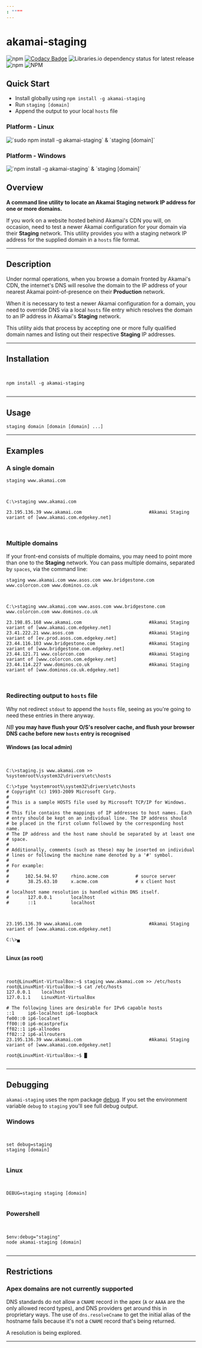 ```yaml
---
: """"
---
```

# akamai-staging

![npm](https://img.shields.io/npm/v/akamai-staging.svg?style=plastic)
[![Codacy Badge](https://api.codacy.com/project/badge/Grade/77426eb3f96e4e8d9cc4048e4b13bc1e)](https://www.codacy.com?utm_source=bitbucket.org&utm_medium=referral&utm_content=MarkSMurphy/staging&utm_campaign=Badge_Grade)
![Libraries.io dependency status for latest release](https://img.shields.io/librariesio/release/npm/akamai-staging.svg?style=plastic)
![npm](https://img.shields.io/npm/dm/akamai-staging.svg?style=plastic)
![NPM](https://img.shields.io/npm/l/akamai-staging.svg?style=plastic)

## Quick Start

-   Install globally using `npm install -g akamai-staging`
-   Run `staging [domain]`
-   Append the output to your local `hosts` file

### Platform - Linux

![\`sudo npm install -g akamai-staging\` & \`staging \[domain\]\`](https://marksmurphy.github.io/img/staging-linux.gif)

### Platform - Windows

![\`npm install -g akamai-staging\` & \`staging \[domain\]\`](https://marksmurphy.github.io/img/staging-windows.gif)

## Overview

**A command line utility to locate an Akamai Staging network IP address for one or more domains.**

If you work on a website hosted behind Akamai's CDN you will, on occasion, need to test a newer Akamai configuration for your domain via their **Staging** network.  This utility provides you with a staging network IP address for the supplied domain in a `hosts` file format.

* * *

## Description

Under normal operations, when you browse a domain fronted by Akamai's CDN, the internet's DNS will resolve the domain to the IP address of your nearest Akamai point-of-presence on their **Production** network.

When it is necessary to test a newer Akamai configuration for a domain, you need to override DNS via a local `hosts` file entry which resolves the domain to an IP address in Akamai's **Staging** network.

This utility aids that process by accepting one or more fully qualified domain names and listing out their respective **Staging** IP addresses.

* * *

## Installation

```text


npm install -g akamai-staging


```

* * *

## Usage

`staging domain [domain [domain] ...]`

* * *

## Examples

### A single domain

`staging www.akamai.com`

```text


C:\>staging www.akamai.com

23.195.136.39 www.akamai.com                         #Akamai Staging variant of [www.akamai.com.edgekey.net]



```

### Multiple domains

If your front-end consists of multiple domains, you may need to point more than one to the **Staging** network.  You can pass multiple domains, separated by `spaces`, via the command line:

`staging www.akamai.com www.asos.com www.bridgestone.com www.colorcon.com www.dominos.co.uk`

```text


C:\>staging www.akamai.com www.asos.com www.bridgestone.com www.colorcon.com www.dominos.co.uk

23.198.85.168 www.akamai.com                         #Akamai Staging variant of [www.akamai.com.edgekey.net]
23.41.222.21 www.asos.com                            #Akamai Staging variant of [ev.prod.asos.com.edgekey.net]
23.44.116.103 www.bridgestone.com                    #Akamai Staging variant of [www.bridgestone.com.edgekey.net]
23.44.121.71 www.colorcon.com                        #Akamai Staging variant of [www.colorcon.com.edgekey.net]
23.44.114.227 www.dominos.co.uk                      #Akamai Staging variant of [www.dominos.co.uk.edgekey.net]



```

### Redirecting output to `hosts` file

Why not redirect `stdout` to append the `hosts` file, seeing as you're going to need these entries in there anyway.

_NB_ **you may have flush your O/S's resolver cache, and flush your browser DNS cache before new `hosts` entry is recognised**

#### Windows (as local admin)

```text


C:\>staging.js www.akamai.com >> %systemroot%\system32\drivers\etc\hosts

C:\>type %systemroot%\system32\drivers\etc\hosts
# Copyright (c) 1993-2009 Microsoft Corp.
#
# This is a sample HOSTS file used by Microsoft TCP/IP for Windows.
#
# This file contains the mappings of IP addresses to host names. Each
# entry should be kept on an individual line. The IP address should
# be placed in the first column followed by the corresponding host name.
# The IP address and the host name should be separated by at least one
# space.
#
# Additionally, comments (such as these) may be inserted on individual
# lines or following the machine name denoted by a '#' symbol.
#
# For example:
#
#      102.54.94.97     rhino.acme.com          # source server
#       38.25.63.10     x.acme.com              # x client host

# localhost name resolution is handled within DNS itself.
#       127.0.0.1       localhost
#       ::1             localhost



23.195.136.39 www.akamai.com                         #Akamai Staging variant of [www.akamai.com.edgekey.net]

C:\>▄


```

#### Linux (as root)

```text


root@LinuxMint-VirtualBox:~$ staging www.akamai.com >> /etc/hosts
root@LinuxMint-VirtualBox:~$ cat /etc/hosts
127.0.0.1    localhost
127.0.1.1    LinuxMint-VirtualBox

# The following lines are desirable for IPv6 capable hosts
::1     ip6-localhost ip6-loopback
fe00::0 ip6-localnet
ff00::0 ip6-mcastprefix
ff02::1 ip6-allnodes
ff02::2 ip6-allrouters
23.195.136.39 www.akamai.com                         #Akamai Staging variant of [www.akamai.com.edgekey.net]

root@LinuxMint-VirtualBox:~$ █


```

* * *

## Debugging

`akamai-staging` uses the npm package [debug](https://www.npmjs.com/package/debug "www.npmjs.com").  If you set the environment variable `debug` to `staging` you'll see full debug output.

### Windows

```text


set debug=staging
staging [domain]


```

### Linux

```text


DEBUG=staging staging [domain]


```

### Powershell

```text


$env:debug="staging"
node akamai-staging [domain]


```

* * *

## Restrictions

### Apex domains are not currently supported

DNS standards do not allow a `CNAME` record in the apex (`A` or `AAAA` are the only allowed record types), and DNS providers get around this in proprietary ways.  The use of `dns.resolveCname` to get the initial alias of the hostname fails because it's not a `CNAME` record that's being returned.

A resolution is being explored.

* * *
